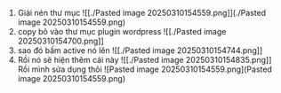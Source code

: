 1. Giải nén thư mục 
![[./Pasted image 20250310154559.png]](./Pasted image 20250310154559.png)
2. copy bỏ vào thư mục plugin wordpress
![[./Pasted image 20250310154700.png]]
3. sao đó bấm active nó lên
![[./Pasted image 20250310154744.png]]
4. Rồi nó sẽ hiện thêm cái này 
![[./Pasted image 20250310154835.png]]
Rồi mình sửa dụng thôi
![Pasted image 20250310154559.png](Pasted image 20250310154559.png)
